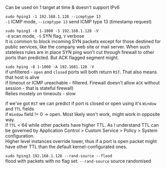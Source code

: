 Can be used on 1 target at time & doesn't support IPv6  

`sudo hping3 -1 192.168.1.128 --icmptype 13`  
`-1` ICMP mode, `--icmptype 13` send ICMP type 13 (timestamp request)  

`sudo hping3 -8 1-1000 -S 192.168.1.128 -V`  
`-8` scan mode, `-S` SYN flag, `V` verbose  
It is common to block incoming SYN packets except for those destined for public services, like the company web site or mail server. When such stateless rules are in place SYN ping won't cut through firewall to other ports than predicted. But ACK flagged segment might.  

`sudo hping -8 1-1000 -A 192.1681.128 -V`  
if unfiltered - `open` and `closed` ports will both return `RST`. That also means that host is alive   
if timeout or ICMP ureachable - filtered. Firewall doesn't allow `ACK` without session - that is stateful firewall)  
Relies mostely on timeouts - slow  

if we've got `RST` we can predict if port is closed or open using it's `Window` and `TTL` fields  
if `Window` field != 0 -> open. Most likely won't work, might work in opposite way.  
if `TTL` < 64 while other packets have higher TTL. As I understand TTL can be governed by Application Control > Custom Service > Policy > System configuration.  
Higher level instances override lower, thus if a port is open packet might have other TTL than the default kernel-configurated ones.  

`sudo hping3 192.168.1.128 --rand-source --flood`  
flood with packets with no flag set.
`--rand-source` source randomised